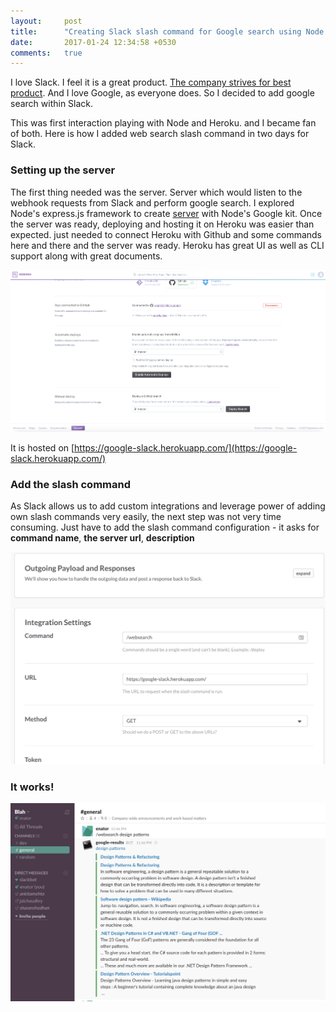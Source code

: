 ```yaml
---
layout:     post
title:      "Creating Slack slash command for Google search using Node and Heroku"
date:       2017-01-24 12:34:58 +0530
comments:   true
---
```

I love Slack. I feel it is a great product. [The company strives for best product](https://slack.engineering/data-wrangling-at-slack-f2e0ff633b69#.qxhj9rsjh). And I love Google, as everyone does. So I decided to add google search within Slack.

This was first interaction playing with Node and Heroku. and I became fan of both. Here is how I added web search slash command in two days for Slack.

### Setting up the server
The first thing needed was the server. Server which would listen to the webhook requests from Slack and perform google search. I explored Node's express.js framework to create [server](https://github.com/yogin16/slack-google) with Node's Google kit.
Once the server was ready, deploying and hosting it on Heroku was easier than expected. just needed to connect Heroku with Github and some commands here and there and the server was ready. Heroku has great UI as well as CLI support along with great documents.

![server hosted](../_assets/images/heroku_dashboard.png)

It is hosted on [https://google-slack.herokuapp.com/](https://google-slack.herokuapp.com/)

### Add the slash command
As Slack allows us to add custom integrations and leverage power of adding own slash commands very easily, the next step was not very time consuming.
Just have to add the slash command configuration - it asks for **command name**, **the server url**, **description**

![slash command added](../_assets/images/slack_slash_command.png)

### It works!
![We can search google directly from Slack.](../_assets/images/slack_google_search.png)
